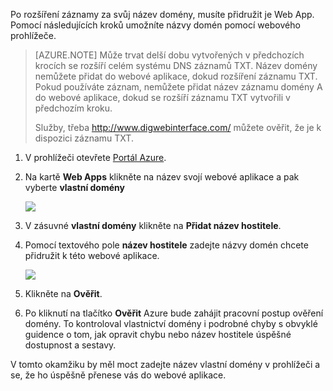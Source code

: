 Po rozšíření záznamy za svůj název domény, musíte přidružit je Web App. Pomocí následujících kroků umožníte názvy domén pomocí webového prohlížeče.

> [AZURE.NOTE] Může trvat delší dobu vytvořených v předchozích krocích se rozšíří celém systému DNS záznamů TXT. Název domény nemůžete přidat do webové aplikace, dokud rozšíření záznamu TXT. Pokud používáte záznam, nemůžete přidat název záznamu domény A do webové aplikace, dokud se rozšíří záznamu TXT vytvořili v předchozím kroku.
>
> Služby, třeba <a href="http://www.digwebinterface.com/">http://www.digwebinterface.com/</a> můžete ověřit, že je k dispozici záznamu TXT.

1. V prohlížeči otevřete [Portál Azure](https://portal.azure.com).

2. Na kartě **Web Apps** klikněte na název svojí webové aplikace a pak vyberte **vlastní domény**

    ![](./media/custom-dns-web-site/dncmntask-cname-6.png)

3. V zásuvné **vlastní domény** klikněte na **Přidat název hostitele**.
    
4. Pomocí textového pole **název hostitele** zadejte názvy domén chcete přidružit k této webové aplikace.

    ![](./media/custom-dns-web-site/add-custom-domain.png)

6.  Klikněte na **Ověřit**.

7.  Po kliknutí na tlačítko **Ověřit** Azure bude zahájit pracovní postup ověření domény. To kontroloval vlastnictví domény i podrobné chyby s obvyklé guidence o tom, jak opravit chybu nebo název hostitele úspěšné dostupnost a sestavy.    

V tomto okamžiku by měl moct zadejte název vlastní domény v prohlížeči a se, že ho úspěšně přenese vás do webové aplikace.
